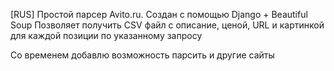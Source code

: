 [RUS]
Простой парсер Avito.ru. Создан с помощью Django + Beautiful Soup
Позволяет получить CSV файл с описание, ценой, URL и картинкой для каждой позиции по указанному запросу

Со временем добавлю возможность парсить и другие сайты
